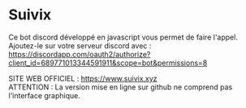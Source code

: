 # Suivix
Ce bot discord développé en javascript vous permet de faire l'appel.
Ajoutez-le sur votre serveur discord avec : https://discordapp.com/oauth2/authorize?client_id=689771013344591911&scope=bot&permissions=8

SITE WEB OFFICIEL : https://www.suivix.xyz<br/>
ATTENTION : La version mise en ligne sur github ne comprend pas l'interface graphique.

